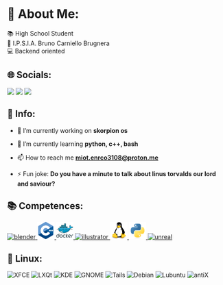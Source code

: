 # 💫 About Me:
📚 High School Student<br>🏫 I.P.S.I.A. Bruno Carniello Brugnera<br>💻 Backend oriented<br>

## 🌐 Socials:
[![](https://img.shields.io/badge/Instagram-%23E4405F.svg?logo=Instagram&logoColor=black)](https://www.instagram.com/enryyyy08?utm_source=qr&igsh=ejIxNmd3MGlibmI4)
[![](https://img.shields.io/badge/Skorpion_os-%23E4405F.svg?logo=Instagram&logoColor=yellow)](https://www.instagram.com/skorpion.os?igsh=MTRvbnpvZm9pOXR3dQ==)
[![](https://img.shields.io/badge/Discord-%237289DA.svg?logo=discord&logoColor=white)](https://discord.gg/M9ZrXvSr)

## 💭 Info:

- 🔭 I’m currently working on **skorpion os**

- 🌱 I’m currently learning **python, c++, bash**

- 📫 How to reach me **miot.enrco3108@proton.me**

- ⚡ Fun joke: **Do you have a minute to talk about linus torvalds our lord and saviour?**

## 📚 Competences:

<p align="left"> <a href="https://www.blender.org/" target="_blank" rel="noreferrer"> <img src="https://download.blender.org/branding/community/blender_community_badge_white.svg" alt="blender" width="40" height="40"/> </a> <a href="https://www.w3schools.com/cpp/" target="_blank" rel="noreferrer"> <img src="https://raw.githubusercontent.com/devicons/devicon/master/icons/cplusplus/cplusplus-original.svg" alt="cplusplus" width="40" height="40"/> </a> <a href="https://www.docker.com/" target="_blank" rel="noreferrer"> <img src="https://raw.githubusercontent.com/devicons/devicon/master/icons/docker/docker-original-wordmark.svg" alt="docker" width="40" height="40"/> </a> <a href="https://www.adobe.com/in/products/illustrator.html" target="_blank" rel="noreferrer"> <img src="https://www.vectorlogo.zone/logos/adobe_illustrator/adobe_illustrator-icon.svg" alt="illustrator" width="40" height="40"/> </a> <a href="https://www.linux.org/" target="_blank" rel="noreferrer"> <img src="https://raw.githubusercontent.com/devicons/devicon/master/icons/linux/linux-original.svg" alt="linux" width="40" height="40"/> </a> <a href="https://www.python.org" target="_blank" rel="noreferrer"> <img src="https://raw.githubusercontent.com/devicons/devicon/master/icons/python/python-original.svg" alt="python" width="40" height="40"/> </a> <a href="https://unrealengine.com/" target="_blank" rel="noreferrer"> <img src="https://raw.githubusercontent.com/kenangundogan/fontisto/036b7eca71aab1bef8e6a0518f7329f13ed62f6b/icons/svg/brand/unreal-engine.svg" alt="unreal" width="40" height="40"/> </a> </p>

## 🐧 Linux:

![XFCE](https://img.shields.io/badge/XFCE-%232284F2.svg?style=for-the-badge&logo=xfce&logoColor=white) ![LXQt](https://img.shields.io/badge/lxqt-%23B8D8EB.svg?style=for-the-badge&logo=lxqt&logoColor=black)  ![KDE](https://img.shields.io/badge/kde-%230086C4.svg?style=for-the-badge&logo=kde&logoColor=white)  ![GNOME](https://img.shields.io/badge/gnome-%234A86CF.svg?style=for-the-badge&logo=gnome&logoColor=white)  ![Tails](https://img.shields.io/badge/tails-%237E4798.svg?style=for-the-badge&logo=tails&logoColor=white)  ![Debian](https://img.shields.io/badge/debian-%23A81D33.svg?style=for-the-badge&logo=debian&logoColor=white)  ![Lubuntu](https://img.shields.io/badge/lubuntu-%230065C2.svg?style=for-the-badge&logo=lubuntu&logoColor=white)  ![antiX](https://img.shields.io/badge/antix-%23177939.svg?style=for-the-badge&logo=linux&logoColor=white)
